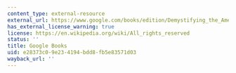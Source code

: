 ```yaml
---
content_type: external-resource
external_url: https://www.google.com/books/edition/Demystifying_the_American_Military/L6WWDwAAQBAJ?hl=en&gbpv=1
has_external_license_warning: true
license: https://en.wikipedia.org/wiki/All_rights_reserved
status: ''
title: Google Books
uid: e28373c0-9e23-4194-bdd8-fb5e83571d03
wayback_url: ''
---
```

